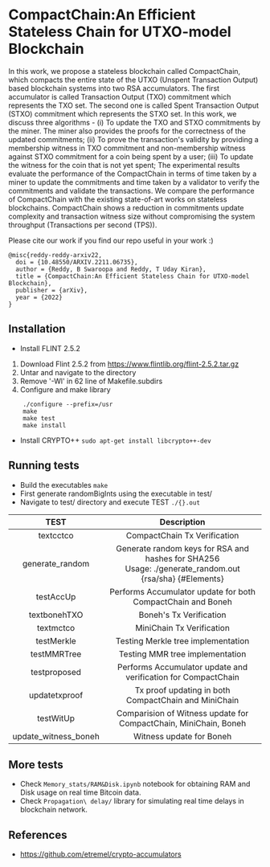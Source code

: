 # CompactChain:An Efficient Stateless Chain for UTXO-model Blockchain
In this work, we propose a stateless blockchain called CompactChain, which compacts the entire state of the UTXO (Unspent Transaction Output) based blockchain systems into two RSA accumulators. The first accumulator is called Transaction Output (TXO) commitment which represents the TXO set. The second one is called Spent Transaction Output (STXO) commitment which represents the STXO set. In this work, we discuss three algorithms - (i) To update the TXO and STXO commitments by the miner. The miner also provides the proofs for the correctness of the updated commitments; (ii) To prove the transaction's validity by providing a membership witness in TXO commitment and non-membership witness against STXO commitment for a coin being spent by a user; (iii) To update the witness for the coin that is not yet spent; The experimental results evaluate the performance of the CompactChain in terms of time taken by a miner to update the commitments and time taken by a validator to verify the commitments and validate the transactions. We compare the performance of CompactChain with the existing state-of-art works on stateless blockchains. CompactChain shows a reduction in commitments update complexity and transaction witness size without compromising the system throughput (Transactions per second (TPS)).

Please cite our work if you find our repo useful in your work :)
```
@misc{reddy-reddy-arxiv22,
  doi = {10.48550/ARXIV.2211.06735},
  author = {Reddy, B Swaroopa and Reddy, T Uday Kiran},
  title = {CompactChain:An Efficient Stateless Chain for UTXO-model Blockchain},
  publisher = {arXiv},
  year = {2022}
}

```

## Installation
* Install FLINT 2.5.2
1. Download Flint 2.5.2 from https://www.flintlib.org/flint-2.5.2.tar.gz
2. Untar and navigate to the directory
2. Remove '-Wl' in 62 line of Makefile.subdirs
3. Configure and make library
```
    ./configure --prefix=/usr
    make
    make test
    make install
```
 * Install CRYPTO++
    `sudo apt-get install libcrypto++-dev`

## Running tests
* Build the executables
    `make`
* First generate randomBigInts using the executable in test/
* Navigate to test/ directory and execute TEST
    `./{}.out`

|         TEST         	|                                                Description                                               	|
|:--------------------:	|:--------------------------------------------------------------------------------------------------------:	|
|       textcctco      	|                                       CompactChain Tx Verification                                       	|
|    generate_random   	| Generate random keys for RSA and hashes for SHA256<br>Usage: ./generate_random.out {rsa/sha} {#Elements} 	|
|       testAccUp      	|                        Performs Accumulator update for both CompactChain and Boneh                       	|
|     textbonehTXO     	|                                          Boneh's Tx Verification                                         	|
|       textmctco      	|                                         MiniChain Tx Verification                                        	|
|      testMerkle      	|                                    Testing Merkle tree implementation                                    	|
|      testMMRTree     	|                                      Testing MMR tree implementation                                     	|
|     testproposed     	|                      Performs Accumulator update and verification for CompactChain                       	|
|     updatetxproof    	|                           Tx proof updating in both CompactChain and MiniChain                           	|
|       testWitUp      	|                     Comparision of Witness update for CompactChain, MiniChain, Boneh                     	|
| update_witness_boneh 	|                                         Witness update for Boneh                                         	|

## More tests
* Check `Memory_stats/RAM&Disk.ipynb` notebook for obtaining RAM and Disk usage on real time Bitcoin data.
* Check `Propagation\ delay/` library for simulating real time delays in blockchain network.

## References
* https://github.com/etremel/crypto-accumulators
